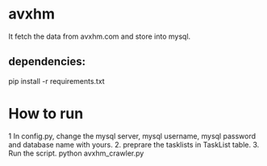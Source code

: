 # avxhm
It fetch the data from avxhm.com and store into mysql.

## dependencies:
pip install -r requirements.txt

# How to run
1 In config.py, change the mysql server, mysql username, mysql password and database name with yours.
2. preprare the tasklists in TaskList table.
3. Run the script. python avxhm_crawler.py

